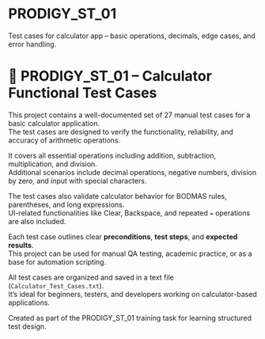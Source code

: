 # PRODIGY_ST_01
Test cases for calculator app – basic operations, decimals, edge cases, and error handling.

# 🧮 PRODIGY_ST_01 – Calculator Functional Test Cases

This project contains a well-documented set of 27 manual test cases for a basic calculator application.  
The test cases are designed to verify the functionality, reliability, and accuracy of arithmetic operations.

It covers all essential operations including addition, subtraction, multiplication, and division.  
Additional scenarios include decimal operations, negative numbers, division by zero, and input with special characters.

The test cases also validate calculator behavior for BODMAS rules, parentheses, and long expressions.  
UI-related functionalities like Clear, Backspace, and repeated `=` operations are also included.

Each test case outlines clear **preconditions**, **test steps**, and **expected results**.  
This project can be used for manual QA testing, academic practice, or as a base for automation scripting.

All test cases are organized and saved in a text file (`Calculator_Test_Cases.txt`).  
It’s ideal for beginners, testers, and developers working on calculator-based applications.

Created as part of the PRODIGY_ST_01 training task for learning structured test design.
